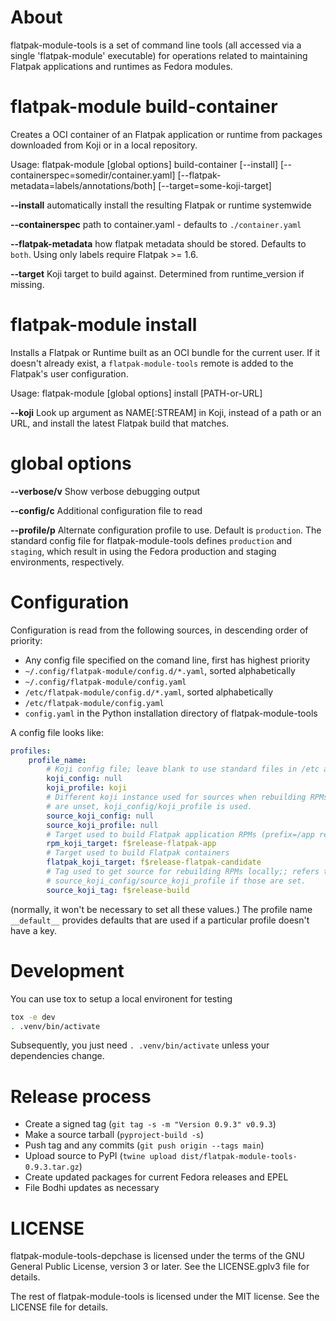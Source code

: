 About
=====
flatpak-module-tools is a set of command line tools (all accessed via a single
'flatpak-module' executable) for operations related to maintaining Flatpak
applications and runtimes as Fedora modules.

flatpak-module build-container
==============================
Creates a OCI container of an Flatpak application or runtime from packages downloaded
from Koji or in a local repository.

Usage:
    flatpak-module [global options] build-container
         [--install]
         [--containerspec=somedir/container.yaml]
         [--flatpak-metadata=labels/annotations/both]
         [--target=some-koji-target]

**--install**
automatically install the resulting Flatpak or runtime systemwide

**--containerspec**
path to container.yaml - defaults to `./container.yaml`

**--flatpak-metadata**
how flatpak metadata should be stored. Defaults to `both`. Using
only labels require Flatpak >= 1.6.

**--target**
Koji target to build against. Determined from runtime_version if missing.

flatpak-module install
======================

Installs a Flatpak or Runtime built as an OCI bundle for the current user. If it doesn't
already exist, a `flatpak-module-tools` remote is added to the Flatpak's user configuration.

Usage:
    flatpak-module [global options] install [PATH-or-URL]


**--koji**
Look up argument as NAME[:STREAM] in Koji, instead of a path or an URL, and install the latest
Flatpak build that matches.

global options
==============

**--verbose/v**
Show verbose debugging output

**--config/c**
Additional configuration file to read

**--profile/p**
Alternate configuration profile to use. Default is `production`. The standard config file
for flatpak-module-tools defines `production` and `staging`, which result in using the
Fedora production and staging environments, respectively.

Configuration
=============
Configuration is read from the following sources, in descending order of priority:

* Any config file specified on the comand line, first has highest priority
* `~/.config/flatpak-module/config.d/*.yaml`, sorted alphabetically
* `~/.config/flatpak-module/config.yaml`
* `/etc/flatpak-module/config.d/*.yaml`, sorted alphabetically
* `/etc/flatpak-module/config.yaml`
* `config.yaml` in the Python installation directory of flatpak-module-tools

A config file looks like:

``` yaml
profiles:
    profile_name:
		# Koji config file; leave blank to use standard files in /etc and ~/.koji
        koji_config: null
        koji_profile: koji
		# Different koji instance used for sources when rebuilding RPMs; if both
		# are unset, koji_config/koji_profile is used.
		source_koji_config: null
		source_koji_profile: null
		# Target used to build Flatpak application RPMs (prefix=/app rebuilds)
        rpm_koji_target: f$release-flatpak-app
		# Target used to build Flatpak containers
        flatpak_koji_target: f$release-flatpak-candidate
		# Tag used to get source for rebuilding RPMs locally;; refers to
		# source_koji_config/source_koji_profile if those are set.
        source_koji_tag: f$release-build
```

(normally, it won't be necessary to set all these values.) The profile name `__default__` provides defaults that
are used if a particular profile doesn't have a key.

Development
===========

You can use tox to setup a local environent for testing

``` sh
tox -e dev
. .venv/bin/activate
```

Subsequently, you just need `. .venv/bin/activate` unless your dependencies change.

Release process
===============
* Create a signed tag (`git tag -s -m "Version 0.9.3" v0.9.3`)
* Make a source tarball (`pyproject-build -s`)
* Push tag and any commits (`git push origin --tags main`)
* Upload source to PyPI (`twine upload dist/flatpak-module-tools-0.9.3.tar.gz`)
* Create updated packages for current Fedora releases and EPEL
* File Bodhi updates as necessary

LICENSE
=======
flatpak-module-tools-depchase is licensed under the terms of the GNU General Public License,
version 3 or later. See the LICENSE.gplv3 file for details.

The rest of flatpak-module-tools is licensed under the MIT license.
See the LICENSE file for details.
